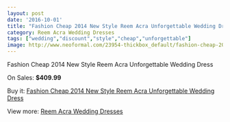 ```yaml
---
layout: post
date: '2016-10-01'
title: "Fashion Cheap 2014 New Style Reem Acra Unforgettable Wedding Dress"
category: Reem Acra Wedding Dresses
tags: ["wedding","discount","style","cheap","unforgettable"]
image: http://www.neoformal.com/23954-thickbox_default/fashion-cheap-2014-new-style-reem-acra-unforgettable-wedding-dress.jpg
---
```

Fashion Cheap 2014 New Style Reem Acra Unforgettable Wedding Dress

On Sales: **$409.99**
<a href="https://www.neoformal.com/en/reem-acra-wedding-dresses-2014/8093-fashion-cheap-2014-new-style-reem-acra-unforgettable-wedding-dress.html"><amp-img layout="responsive" width="600" height="600" src="//www.neoformal.com/23954-thickbox_default/fashion-cheap-2014-new-style-reem-acra-unforgettable-wedding-dress.jpg" alt="Fashion Cheap 2014 New Style Reem Acra Unforgettable Wedding Dress 0" /></a>

Buy it: [Fashion Cheap 2014 New Style Reem Acra Unforgettable Wedding Dress](https://www.neoformal.com/en/reem-acra-wedding-dresses-2014/8093-fashion-cheap-2014-new-style-reem-acra-unforgettable-wedding-dress.html "Fashion Cheap 2014 New Style Reem Acra Unforgettable Wedding Dress")

View more: [Reem Acra Wedding Dresses](https://www.neoformal.com/en/130-reem-acra-wedding-dresses-2014 "Reem Acra Wedding Dresses")